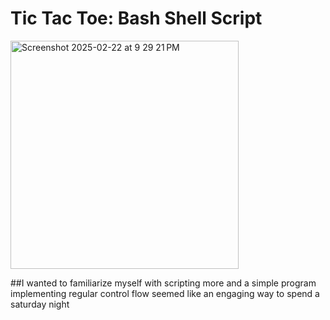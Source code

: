 # Tic Tac Toe: Bash Shell Script
<img width="365" alt="Screenshot 2025-02-22 at 9 29 21 PM" src="https://github.com/user-attachments/assets/77b15d9e-c419-4b3c-8055-41d9d22d916a" />

##I wanted to familiarize myself with scripting more and a simple program implementing regular control flow seemed like an engaging way to spend a saturday night
